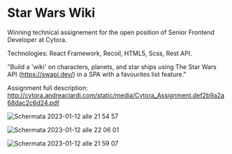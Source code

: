# Star Wars Wiki

Winning technical assignement for the open position of Senior Frontend Developer at Cytora.

Technologies: React Framework, Recoil, HTML5, Scss, Rest API.

"Build a 'wiki' on characters, planets, and star ships using The Star Wars API (https://swapi.dev/) in a SPA with a favourites list feature."

Assignment full description: http://cytora.andreaciardi.com/static/media/Cytora_Assignment.def2b9a2a68dac2c6d24.pdf

![Schermata 2023-01-12 alle 21 54 57](https://user-images.githubusercontent.com/108413013/212167710-e0fb1ba5-55dc-4d89-8c19-529921b24038.png)

![Schermata 2023-01-12 alle 22 06 01](https://user-images.githubusercontent.com/108413013/212169732-0b411b9a-e54d-4183-b8af-69f839d0e5a4.png)

![Schermata 2023-01-12 alle 21 59 07](https://user-images.githubusercontent.com/108413013/212168484-2f02526f-7cde-45e2-8386-b03e15df8e84.png)
